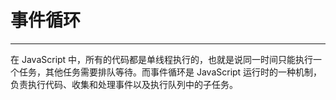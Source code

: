 # 事件循环
---

在 JavaScript 中，所有的代码都是单线程执行的，也就是说同一时间只能执行一个任务，其他任务需要排队等待。而事件循环是 JavaScript 运行时的一种机制，负责执行代码、收集和处理事件以及执行队列中的子任务。